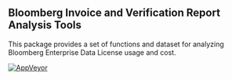 Bloomberg Invoice and Verification Report Analysis Tools
--------------------------------------------------------

This package provides a set of functions and dataset for analyzing Bloomberg Enterprise Data License usage and cost.

[![AppVeyor](https://ci.appveyor.com/api/projects/status/github/BigBandaid2/bbanalyze?svg=true)](https://ci.appveyor.com/project/BigBandaid2/bbanalyze)
